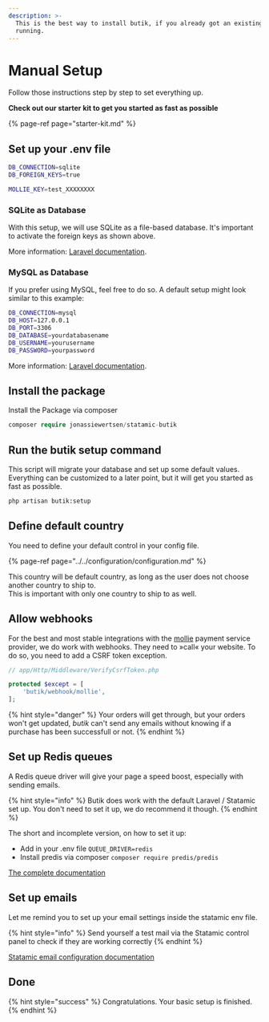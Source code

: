 ```yaml
---
description: >-
  This is the best way to install butik, if you already got an existing project
  running.
---
```


# Manual Setup

Follow those instructions step by step to set everything up.  

**Check out our starter kit to get you started as fast as possible**

{% page-ref page="starter-kit.md" %}

## Set up your .env file

```bash
DB_CONNECTION=sqlite
DB_FOREIGN_KEYS=true

MOLLIE_KEY=test_XXXXXXXX
```

### SQLite as Database

With this setup, we will use SQLite as a file-based database. It's important to activate the foreign keys as shown above.

More information: [Laravel documentation](https://laravel.com/docs/7.x/database). 

### MySQL as Database

If you prefer using MySQL, feel free to do so. A default setup might look similar to this example:

```bash
DB_CONNECTION=mysql
DB_HOST=127.0.0.1
DB_PORT=3306
DB_DATABASE=yourdatabasename
DB_USERNAME=yourusername
DB_PASSWORD=yourpassword
```

More information: [Laravel documentation](https://laravel.com/docs/7.x/database). 

## Install the package

Install the Package via composer

```php
composer require jonassiewertsen/statamic-butik
```

## Run the butik setup command

This script will migrate your database and set up some default values. Everything can be customized to a later point, but it will get you started as fast as possible.

```bash
php artisan butik:setup
```

## Define default country

You need to define your default control in your config file.

{% page-ref page="../../configuration/configuration.md" %}

This country will be default country, as long as the user does not choose another country to ship to.  
This is important with only one country to ship to as well. 

## Allow webhooks

For the best and most stable integrations with the [mollie](https://www.mollie.com/en) payment service provider, we do work with webhooks. They need to »call« your website. To do so, you need to add a CSRF token exception.

```php
// app/Http/Middleware/VerifyCsrfToken.php

protected $except = [
    'butik/webhook/mollie',
];
```

{% hint style="danger" %}
Your orders will get through, but your orders won't get updated, _butik_ can't send any emails without knowing if a purchase has been successfull or not.
{% endhint %}

## Set up Redis queues

A Redis queue driver will give your page a speed boost, especially with sending emails.

{% hint style="info" %}
Butik does work with the default Laravel / Statamic set up. You don't need to set it up, we do recommend it though. 
{% endhint %}

The short and incomplete version, on how to set it up:

* Add in your .env file `QUEUE_DRIVER=redis`
* Install predis via composer `composer require predis/predis`

[The complete documentation](https://laravel.com/docs/master/redis)

##  Set up emails

Let me remind you to set up your email settings inside the statamic env file.

{% hint style="info" %}
Send yourself a test mail via the Statamic control panel to check if they are working correctly
{% endhint %}

 [Statamic email configuration documentation](https://statamic.dev/email)

## Done

{% hint style="success" %}
Congratulations. Your basic setup is finished.
{% endhint %}

